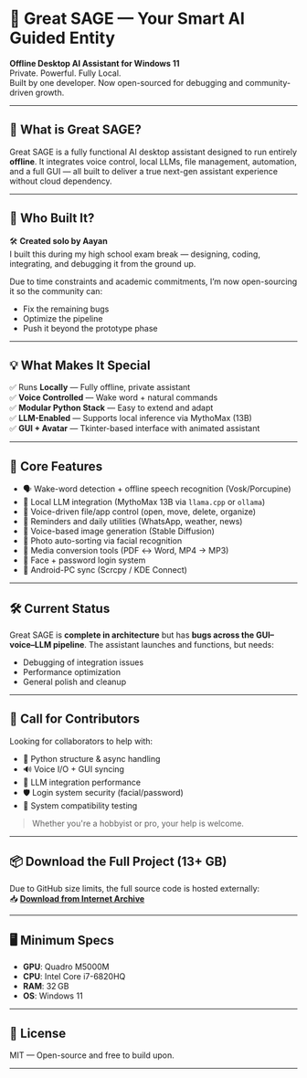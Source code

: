 # 🧠 Great SAGE — Your Smart AI Guided Entity

**Offline Desktop AI Assistant for Windows 11**  
Private. Powerful. Fully Local.  
Built by one developer. Now open-sourced for debugging and community-driven growth.

---

## 🚀 What is Great SAGE?

Great SAGE is a fully functional AI desktop assistant designed to run entirely **offline**. It integrates voice control, local LLMs, file management, automation, and a full GUI — all built to deliver a true next-gen assistant experience without cloud dependency.

---

## 👤 Who Built It?

🛠️ **Created solo by Aayan**  
I built this during my high school exam break — designing, coding, integrating, and debugging it from the ground up.

Due to time constraints and academic commitments, I’m now open-sourcing it so the community can:

- Fix the remaining bugs  
- Optimize the pipeline  
- Push it beyond the prototype phase  

---

## 💡 What Makes It Special

✅ Runs **Locally** — Fully offline, private assistant  
✅ **Voice Controlled** — Wake word + natural commands  
✅ **Modular Python Stack** — Easy to extend and adapt  
✅ **LLM-Enabled** — Supports local inference via MythoMax (13B)  
✅ **GUI + Avatar** — Tkinter-based interface with animated assistant

---

## 🔧 Core Features

- 🗣️ Wake-word detection + offline speech recognition (Vosk/Porcupine)  
- 🧠 Local LLM integration (MythoMax 13B via `llama.cpp` or `ollama`)  
- 📂 Voice-driven file/app control (open, move, delete, organize)  
- 📅 Reminders and daily utilities (WhatsApp, weather, news)  
- 🎨 Voice-based image generation (Stable Diffusion)  
- 📁 Photo auto-sorting via facial recognition  
- 🔄 Media conversion tools (PDF ↔ Word, MP4 → MP3)  
- 🔐 Face + password login system  
- 📱 Android-PC sync (Scrcpy / KDE Connect)

---

## 🛠️ Current Status

Great SAGE is **complete in architecture** but has **bugs across the GUI–voice–LLM pipeline**. The assistant launches and functions, but needs:

- Debugging of integration issues  
- Performance optimization  
- General polish and cleanup  

---

## 🤝 Call for Contributors

Looking for collaborators to help with:

- 🐍 Python structure & async handling  
- 🔊 Voice I/O + GUI syncing  
- 🤖 LLM integration performance  
- 🛡️ Login system security (facial/password)  
- 🧪 System compatibility testing

> Whether you're a hobbyist or pro, your help is welcome.

---

## 📦 Download the Full Project (13+ GB)

Due to GitHub size limits, the full source code is hosted externally:  
📥 **[Download from Internet Archive](https://archive.org/details/great-sage-mach-1)**

---

## 🖥️ Minimum Specs

- **GPU**: Quadro M5000M  
- **CPU**: Intel Core i7-6820HQ  
- **RAM**: 32 GB  
- **OS**: Windows 11  

---

## 📄 License

MIT — Open-source and free to build upon.

---
